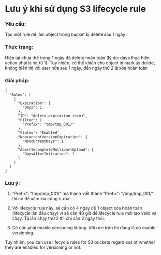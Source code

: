 
# Lưu ý khi sử dụng S3 lifecycle rule 

### Yêu cầu:

Tạo một rule để làm object trong bucket bị delete sau 1 ngày
### Thực trạng:

Hiện tại chưa thể trong 1 ngày đã delete hoàn toàn (lý do: days thực hiện action phải là int từ 1). Tuy nhiên, có thể khiến cho object bị mark as delete, không hiển thị với user nữa sau 1 ngày, đến ngày thứ 2 là xóa hoàn toàn 
### Giải pháp: 
```
{
  "Rules": [
    {
      "Expiration": {
        "Days": 1
      },
      "ID": "delete-expiration-itemư",
      "Filter": {
        "Prefix": "tmp/tmp_001/"
      },
      "Status": "Enabled",
      "NoncurrentVersionExpiration": {
        "NoncurrentDays": 1
      },
      "AbortIncompleteMultipartUpload": {
        "DaysAfterInitiation": 1
      }
    }
  ]
}
```
### Lưu ý: 

1. "Prefix": "tmp/tmp_001/" mà thành viết thành "Prefix": "/tmp/tmp_001/" thì có để năm kia cũng k xóa!

2. Với lifecycle rule này, sẽ cần có 4 ngày để 1 object xóa hoàn toàn (lifecycle lần đầu chạy) vì sẽ cần 48 giờ để lifecycle rule mới tạo valid và chạy. Từ lần chạy thứ 2 thì chỉ cần 2 ngày thôi.

3. Có cần phải enable versioning không: Với rule trên thì đang là có enable versioning.

Tuy nhiên, you can use lifecycle rules for S3 buckets regardless of whether they are enabled for versioning or not.

